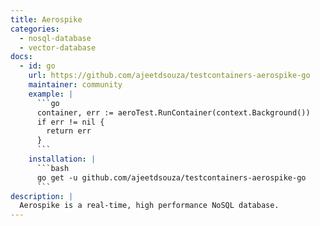```yaml
---
title: Aerospike
categories:
  - nosql-database
  - vector-database
docs:
  - id: go
    url: https://github.com/ajeetdsouza/testcontainers-aerospike-go
    maintainer: community
    example: |
      ```go
      container, err := aeroTest.RunContainer(context.Background())
      if err != nil {
        return err
      }
      ```
    installation: |
      ```bash
      go get -u github.com/ajeetdsouza/testcontainers-aerospike-go
      ```
description: |
  Aerospike is a real-time, high performance NoSQL database.
---
```

